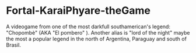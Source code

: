 # Fortal-KaraiPhyare-theGame
A videogame from one of the most darkfull southamerican's legend: "Chopombè" (AKA "El pombero" ). Another alias is "lord of the night"  maybe the most  a popular legend in the north of  Argentina, Paraguay and south of Brasil.
